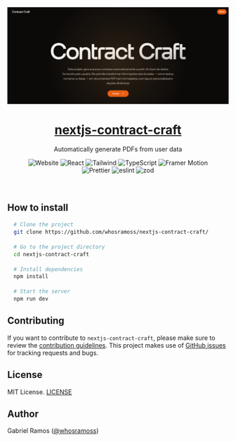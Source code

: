 <a href="https://github.com/whosramoss/nextjs-contract-craft">
  <img alt="nextjs-contract-craft" src="./public/thumbnail.png" />
  <h1 align="center">nextjs-contract-craft</h1>
</a>

<p align="center">
  Automatically generate PDFs from user data
</p>

<div align="center">
  <img src="https://img.shields.io/badge/next.js-242424?style=for-the-badge&logo=nextdotjs" alt="Website">
  <img src="https://img.shields.io/badge/React-563D7C?style=for-the-badge&logo=React&logoColor=fff" alt="React">
  <img src="https://img.shields.io/badge/Tailwind-FEFEFE?style=for-the-badge&logo=tailwindcss" alt="Tailwind">
  <img src="https://img.shields.io/badge/Typescript-007acc?style=for-the-badge&logo=typescript&logoColor=fff" alt="TypeScript">
  <img src="https://img.shields.io/badge/Framer%20Motion-CC6699?style=for-the-badge&logo=framer" alt="Framer Motion">
  <br/>
  <img src="https://img.shields.io/badge/Prettier-242424?style=for-the-badge&logo=prettier" alt="Prettier">
  <img src="https://img.shields.io/badge/eslint-0170FE?style=for-the-badge&logo=eslint" alt="eslint">
  <img src="https://img.shields.io/badge/zod-242424?style=for-the-badge&logo=zod" alt="zod">
</div>
<br/>

<br/>

## How to install

```bash
  # Clone the project
  git clone https://github.com/whosramoss/nextjs-contract-craft/

  # Go to the project directory
  cd nextjs-contract-craft

  # Install dependencies
  npm install

  # Start the server
  npm run dev

```

## Contributing

If you want to contribute to `nextjs-contract-craft`, please make sure to review the [contribution guidelines](https://github.com/whosramoss/nextjs-contract-craft/blob/master/CONTRIBUTING.md). This project makes use of [GitHub issues](https://github.com/whosramoss/nextjs-contract-craft/issues) for
tracking requests and bugs.

## License

MIT License. [LICENSE](./LICENSE)

## Author

Gabriel Ramos ([@whosramoss](https://github.com/whosramoss))
